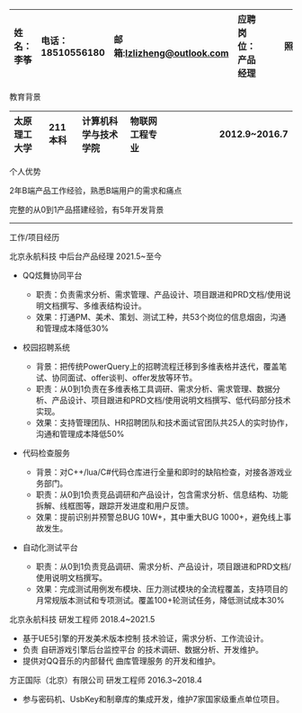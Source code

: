 <!-- <img src="https://raw.githubusercontent.com/lzlizheng/lzlizheng/main/%E5%9B%BE%E6%A0%87/02_%E5%A7%93%E5%90%8D-%E7%B4%AB.png" alt="姓名" width="12" height="12"/> 李筝 -->
| 姓名：李筝 | 电话：18510556180 | 邮箱:lzlizheng@outlook.com | 应聘岗位：产品经理| <div style="width: 50pt"> 照片 </div> |
|:---|:---|:---|:---|---:|

教育背景

|太原理工大学| 211本科 | 计算机科学与技术学院 | 物联网工程专业 | <div style="width: 160pt"> 2012.9~2016.7 </div> |
|:---|:---|:---|:---|---:|

个人优势

2年B端产品工作经验，熟悉B端用户的需求和痛点

完整的从0到1产品搭建经验，有5年开发背景

---

工作/项目经历

北京永航科技 中后台产品经理 2021.5~至今

- QQ炫舞协同平台
    - 职责：负责需求分析、需求管理、产品设计、项目跟进和PRD文档/使用说明文档撰写、多维表结构设计。
    - 效果：打通PM、美术、策划、测试工种，共53个岗位的信息烟囱，沟通和管理成本降低30%

- 校园招聘系统
    - 背景：把传统PowerQuery上的招聘流程迁移到多维表格并迭代，覆盖笔试、协同面试、offer谈判、offer发放等环节。
    - 职责：从0到1负责在多维表格工具调研、需求分析、需求管理、数据分析、产品设计、项目跟进和PRD文档/使用说明文档撰写、低代码部分技术实现。
    - 效果：支持管理团队、HR招聘团队和技术面试官团队共25人的实时协作，沟通和管理成本降低50%

- 代码检查服务
    - 背景：对C++/lua/C#代码仓库进行全量和即时的缺陷检查，对接各游戏业务部门。
    - 职责：从0到1负责竞品调研和产品设计，包含需求分析、信息结构、功能拆解、线框图等，跟踪开发进度和用户反馈。
    - 效果：提前识别并预警总BUG 10W+，其中重大BUG 1000+，避免线上事故发生。

- 自动化测试平台
    - 职责：从0到1负责竞品调研、需求分析、产品设计，项目跟进和PRD文档/使用说明文档撰写。
    - 效果：完成测试用例发布模块、压力测试模块的全流程覆盖，支持项目的月常规版本测试和专项测试。覆盖100+轮测试任务，降低测试成本30%

北京永航科技 研发工程师 2018.4~2021.5 
- 基于UE5引擎的开发美术版本控制 技术验证，需求分析、工作流设计。
- 负责 自研游戏引擎后台监控平台 的技术调研、数据分析、开发维护。
- 提供对QQ音乐的内部替代 曲库管理服务 的开发和维护。

方正国际（北京）有限公司 研发工程师 2016.3~2018.4

- 参与密码机、UsbKey和制章库的集成开发，维护7家国家级重点单位项目。